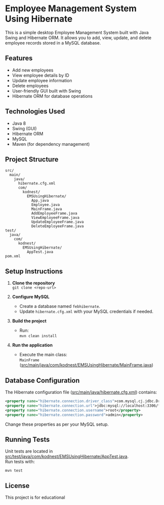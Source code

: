 # Employee Management System Using Hibernate

This is a simple desktop Employee Management System built with Java Swing and Hibernate ORM. It allows you to add, view, update, and delete employee records stored in a MySQL database.

## Features

- Add new employees
- View employee details by ID
- Update employee information
- Delete employees
- User-friendly GUI built with Swing
- Hibernate ORM for database operations

## Technologies Used

- Java 8
- Swing (GUI)
- Hibernate ORM
- MySQL
- Maven (for dependency management)

## Project Structure

```
src/
  main/
    java/
      hibernate.cfg.xml
      com/
        kodnest/
          EMSUsingHibernate/
            App.java
            Employee.java
            MainFrame.java
            AddEmployeeFrame.java
            ViewEmployeeFrame.java
            UpdateEmployeeFrame.java
            DeleteEmployeeFrame.java
test/
  java/
    com/
      kodnest/
        EMSUsingHibernate/
          AppTest.java
pom.xml
```

## Setup Instructions

1. **Clone the repository**  
   `git clone <repo-url>`

2. **Configure MySQL**  
   - Create a database named `febhibernate`.
   - Update `hibernate.cfg.xml` with your MySQL credentials if needed.

3. **Build the project**  
   - Run:  
     `mvn clean install`

4. **Run the application**  
   - Execute the main class:  
     `MainFrame` ([src/main/java/com/kodnest/EMSUsingHibernate/MainFrame.java](src/main/java/com/kodnest/EMSUsingHibernate/MainFrame.java))

## Database Configuration

The Hibernate configuration file ([src/main/java/hibernate.cfg.xml](src/main/java/hibernate.cfg.xml)) contains:

```xml
<property name="hibernate.connection.driver_class">com.mysql.cj.jdbc.Driver</property>
<property name="hibernate.connection.url">jdbc:mysql://localhost:3306/febhibernate</property>
<property name="hibernate.connection.username">root</property>
<property name="hibernate.connection.password">admin</property>
```

Change these properties as per your MySQL setup.

## Running Tests

Unit tests are located in [src/test/java/com/kodnest/EMSUsingHibernate/AppTest.java](src/test/java/com/kodnest/EMSUsingHibernate/AppTest.java).  
Run tests with:

```
mvn test
```

## License

This project is for educational

